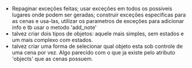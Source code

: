 * Repaginar exceções feitas; usar exceções em todos os possiveis lugares onde podem ser geradas; construir exceções especificas para as cenas e usa-las, utilizar os parametros de exceções para adicionar info e tb usar o metodo 'add\_note'
* talvez criar dois tipos de objetos: aquele mais simples, sem estados e um mais complexo com estados.
* talvez criar uma forma de selecionar qual objeto esta sob controle de uma cena por vez. Algo parecido com o que ja existe pelo atributo 'objects' que as cenas possuem.
